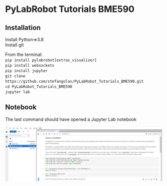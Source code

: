 # PyLabRobot Tutorials BME590

## Installation

Install Python=>3.8</br>
Install git</br>


From the terminal:</br>
`pip install pylabrobot[extras_visualizer]`</br>
`pip install websockets`</br>
`pip install jupyter`</br>
`git clone https://github.com/stefangolas/PyLabRobot_Tutorials_BME590.git`</br>
`cd PyLabRobot_Tutorials_BME590`</br>
`jupyter lab`</br>

## Notebook
 The last command should have opened a Jupyter Lab notebook

 ![image](screenshot.png)
